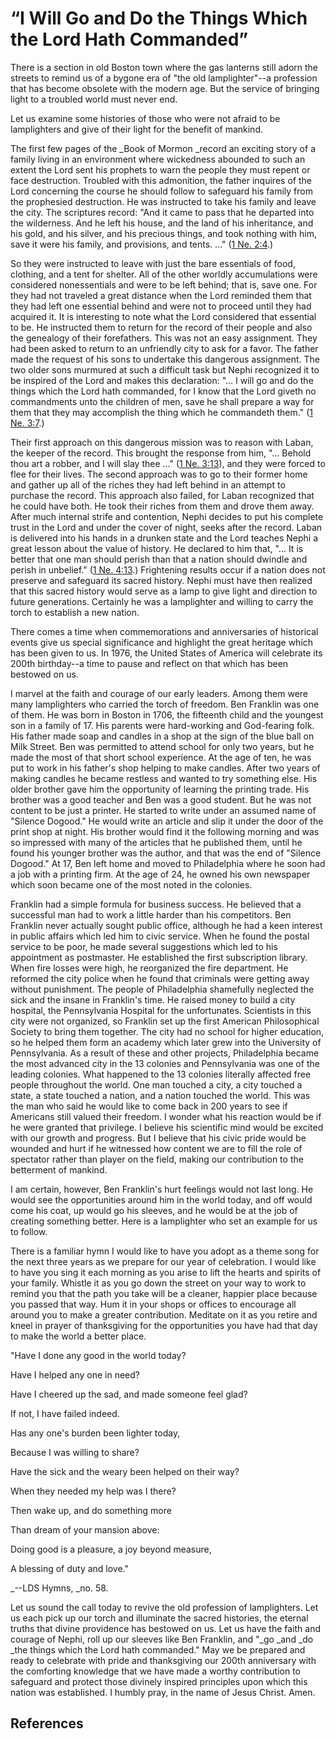 # “I Will Go and Do the Things Which the Lord Hath Commanded”

There is a section in old Boston town where the gas lanterns still adorn the
streets to remind us of a bygone era of "the old lamplighter"--a profession
that has become obsolete with the modern age. But the service of bringing
light to a troubled world must never end.

Let us examine some histories of those who were not afraid to be lamplighters
and give of their light for the benefit of mankind.

The first few pages of the _Book of Mormon _record an exciting story of a
family living in an environment where wickedness abounded to such an extent
the Lord sent his prophets to warn the people they must repent or face
destruction. Troubled with this admonition, the father inquires of the Lord
concerning the course he should follow to safeguard his family from the
prophesied destruction. He was instructed to take his family and leave the
city. The scriptures record: "And it came to pass that he departed into the
wilderness. And he left his house, and the land of his inheritance, and his
gold, and his silver, and his precious things, and took nothing with him, save
it were his family, and provisions, and tents. ..." ([1 Ne.
2:4](/scriptures/bofm/1-ne/2.4?lang=eng#3).)

So they were instructed to leave with just the bare essentials of food,
clothing, and a tent for shelter. All of the other worldly accumulations were
considered nonessentials and were to be left behind; that is, save one. For
they had not traveled a great distance when the Lord reminded them that they
had left one essential behind and were not to proceed until they had acquired
it. It is interesting to note what the Lord considered that essential to be.
He instructed them to return for the record of their people and also the
genealogy of their forefathers. This was not an easy assignment. They had been
asked to return to an unfriendly city to ask for a favor. The father made the
request of his sons to undertake this dangerous assignment. The two older sons
murmured at such a difficult task but Nephi recognized it to be inspired of
the Lord and makes this declaration: "... I will go and do the things which the
Lord hath commanded, for I know that the Lord giveth no commandments unto the
children of men, save he shall prepare a way for them that they may accomplish
the thing which he commandeth them." ([1 Ne.
3:7](/scriptures/bofm/1-ne/3.7?lang=eng#6).)

Their first approach on this dangerous mission was to reason with Laban, the
keeper of the record. This brought the response from him, "... Behold thou art a
robber, and I will slay thee ..." ([1 Ne.
3:13](/scriptures/bofm/1-ne/3.13?lang=eng#12)), and they were forced to flee
for their lives. The second approach was to go to their former home and gather
up all of the riches they had left behind in an attempt to purchase the
record. This approach also failed, for Laban recognized that he could have
both. He took their riches from them and drove them away. After much internal
strife and contention, Nephi decides to put his complete trust in the Lord and
under the cover of night, seeks after the record. Laban is delivered into his
hands in a drunken state and the Lord teaches Nephi a great lesson about the
value of history. He declared to him that, "... It is better that one man should
perish than that a nation should dwindle and perish in unbelief." ([1 Ne.
4:13](/scriptures/bofm/1-ne/4.13?lang=eng#12).) Frightening results occur if a
nation does not preserve and safeguard its sacred history. Nephi must have
then realized that this sacred history would serve as a lamp to give light and
direction to future generations. Certainly he was a lamplighter and willing to
carry the torch to establish a new nation.

There comes a time when commemorations and anniversaries of historical events
give us special significance and highlight the great heritage which has been
given to us. In 1976, the United States of America will celebrate its 200th
birthday--a time to pause and reflect on that which has been bestowed on us.

I marvel at the faith and courage of our early leaders. Among them were many
lamplighters who carried the torch of freedom. Ben Franklin was one of them.
He was born in Boston in 1706, the fifteenth child and the youngest son in a
family of 17. His parents were hard-working and God-fearing folk. His father
made soap and candles in a shop at the sign of the blue ball on Milk Street.
Ben was permitted to attend school for only two years, but he made the most of
that short school experience. At the age of ten, he was put to work in his
father's shop helping to make candles. After two years of making candles he
became restless and wanted to try something else. His older brother gave him
the opportunity of learning the printing trade. His brother was a good teacher
and Ben was a good student. But he was not content to be just a printer. He
started to write under an assumed name of "Silence Dogood." He would write an
article and slip it under the door of the print shop at night. His brother
would find it the following morning and was so impressed with many of the
articles that he published them, until he found his younger brother was the
author, and that was the end of "Silence Dogood." At 17, Ben left home and
moved to Philadelphia where he soon had a job with a printing firm. At the age
of 24, he owned his own newspaper which soon became one of the most noted in
the colonies.

Franklin had a simple formula for business success. He believed that a
successful man had to work a little harder than his competitors. Ben Franklin
never actually sought public office, although he had a keen interest in public
affairs which led him to civic service. When he found the postal service to be
poor, he made several suggestions which led to his appointment as postmaster.
He established the first subscription library. When fire losses were high, he
reorganized the fire department. He reformed the city police when he found
that criminals were getting away without punishment. The people of
Philadelphia shamefully neglected the sick and the insane in Franklin's time.
He raised money to build a city hospital, the Pennsylvania Hospital for the
unfortunates. Scientists in this city were not organized, so Franklin set up
the first American Philosophical Society to bring them together. The city had
no school for higher education, so he helped them form an academy which later
grew into the University of Pennsylvania. As a result of these and other
projects, Philadelphia became the most advanced city in the 13 colonies and
Pennsylvania was one of the leading colonies. What happened to the 13 colonies
literally affected free people throughout the world. One man touched a city, a
city touched a state, a state touched a nation, and a nation touched the
world. This was the man who said he would like to come back in 200 years to
see if Americans still valued their freedom. I wonder what his reaction would
be if he were granted that privilege. I believe his scientific mind would be
excited with our growth and progress. But I believe that his civic pride would
be wounded and hurt if he witnessed how content we are to fill the role of
spectator rather than player on the field, making our contribution to the
betterment of mankind.

I am certain, however, Ben Franklin's hurt feelings would not last long. He
would see the opportunities around him in the world today, and off would come
his coat, up would go his sleeves, and he would be at the job of creating
something better. Here is a lamplighter who set an example for us to follow.

There is a familiar hymn I would like to have you adopt as a theme song for
the next three years as we prepare for our year of celebration. I would like
to have you sing it each morning as you arise to lift the hearts and spirits
of your family. Whistle it as you go down the street on your way to work to
remind you that the path you take will be a cleaner, happier place because you
passed that way. Hum it in your shops or offices to encourage all around you
to make a greater contribution. Meditate on it as you retire and kneel in
prayer of thanksgiving for the opportunities you have had that day to make the
world a better place.

"Have I done any good in the world today?

Have I helped any one in need?

Have I cheered up the sad, and made someone feel glad?

If not, I have failed indeed.

Has any one's burden been lighter today,

Because I was willing to share?

Have the sick and the weary been helped on their way?

When they needed my help was I there?

Then wake up, and do something more

Than dream of your mansion above:

Doing good is a pleasure, a joy beyond measure,

A blessing of duty and love."

_--LDS Hymns, _no. 58.

Let us sound the call today to revive the old profession of lamplighters. Let
us each pick up our torch and illuminate the sacred histories, the eternal
truths that divine providence has bestowed on us. Let us have the faith and
courage of Nephi, roll up our sleeves like Ben Franklin, and "_go _and _do
_the things which the Lord hath commanded." May we be prepared and ready to
celebrate with pride and thanksgiving our 200th anniversary with the
comforting knowledge that we have made a worthy contribution to safeguard and
protect those divinely inspired principles upon which this nation was
established. I humbly pray, in the name of Jesus Christ. Amen.

## References

